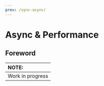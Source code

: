 ```yaml
---
prev: /sync-async/
---
```

# Async & Performance

## Foreword

| NOTE: |
| :--- |
| Work in progress |
